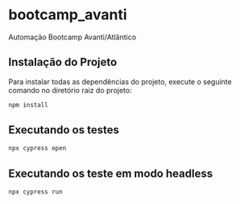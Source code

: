 # bootcamp_avanti
Automação Bootcamp Avanti/Atlântico

## Instalação do Projeto
Para instalar todas as dependências do projeto, execute o seguinte comando no diretório raiz do projeto:

```sh
npm install
```

## Executando os testes
```sh
npx cypress open
```

## Executando os teste em modo headless
```sh
npx cypress run
```
